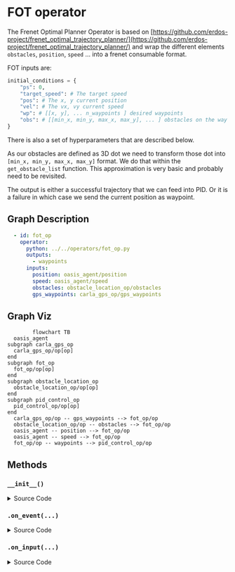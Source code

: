 
 
# FOT operator

The Frenet Optimal Planner Operator is based on [https://github.com/erdos-project/frenet_optimal_trajectory_planner/](https://github.com/erdos-project/frenet_optimal_trajectory_planner/) and wrap the different elements `obstacles`, `position`, `speed` ... into a frenet consumable format. 


FOT inputs are:
```python
initial_conditions = {
    "ps": 0,
    "target_speed": # The target speed
    "pos": # The x, y current position
    "vel": # The vx, vy current speed
    "wp": # [[x, y], ... n_waypoints ] desired waypoints
    "obs": # [[min_x, min_y, max_x, max_y], ... ] obstacles on the way
}
```
There is also a set of hyperparameters that are described below.

As our obstacles are defined as 3D dot we need to transform those dot into `[min_x, min_y, max_x, max_y]` format. We do that within the `get_obstacle_list` function. This approximation is very basic and probably need to be revisited.

The output is either a successful trajectory that we can feed into PID. Or it is a failure in which case we send the current position as waypoint.

## Graph Description

```yaml
  - id: fot_op
    operator:
      python: ../../operators/fot_op.py
      outputs:
        - waypoints
      inputs:
        position: oasis_agent/position
        speed: oasis_agent/speed
        obstacles: obstacle_location_op/obstacles
        gps_waypoints: carla_gps_op/gps_waypoints
```

## Graph Viz

```mermaid
        flowchart TB
  oasis_agent
subgraph carla_gps_op
  carla_gps_op/op[op]
end
subgraph fot_op
  fot_op/op[op]
end
subgraph obstacle_location_op
  obstacle_location_op/op[op]
end
subgraph pid_control_op
  pid_control_op/op[op]
end
  carla_gps_op/op -- gps_waypoints --> fot_op/op
  obstacle_location_op/op -- obstacles --> fot_op/op
  oasis_agent -- position --> fot_op/op
  oasis_agent -- speed --> fot_op/op
  fot_op/op -- waypoints --> pid_control_op/op
```


<!---
This file is auto-generated using:
node .scripts/generate-python-operator-doc.js
-->

## Methods

### `__init__()`



<details>
  <summary>Source Code</summary>

```python
    def __init__(self):
        self.obstacles = np.array([])
        self.lanes = np.array([])
        self.position = []
        self.speed = []
        self.last_position = []
        self.waypoints = []
        self.gps_waypoints = np.array([])
        self.last_obstacles = np.array([])
        self.obstacle_metadata = {}
        self.gps_metadata = {}
        self.metadata = {}
        self.orientation = None
        self.outputs = []
        self.hyperparameters = {
            "max_speed": 25.0,
            "max_accel": 45.0,
            "max_curvature": 55.0,
            "max_road_width_l": 0.1,
            "max_road_width_r": 0.1,
            "d_road_w": 0.5,
            "dt": 0.5,
            "maxt": 5.0,
            "mint": 2.0,
            "d_t_s": 5,
            "n_s_sample": 2.0,
            "obstacle_clearance": 0.1,
            "kd": 1.0,
            "kv": 0.1,
            "ka": 0.1,
            "kj": 0.1,
            "kt": 0.1,
            "ko": 0.1,
            "klat": 1.0,
            "klon": 1.0,
            "num_threads": 0,  # set 0 to avoid using threaded algorithm
        }
        self.conds = {
            "s0": 0,
            "target_speed": TARGET_SPEED,
        }  # paste output from debug log


```

</details>

### `.on_event(...)`



<details>
  <summary>Source Code</summary>

```python

    def on_event(
        self,
        dora_event: dict,
        send_output: Callable[[str, bytes], None],
    ) -> DoraStatus:
        if dora_event["type"] == "INPUT":
            return self.on_input(dora_event, send_output)
        return DoraStatus.CONTINUE


```

</details>


### `.on_input(...)`



<details>
  <summary>Source Code</summary>

```python

    def on_input(
        self,
        dora_input: dict,
        send_output: Callable[[str, bytes], None],
    ):

        if dora_input["id"] == "position":
            self.last_position = self.position
            self.position = np.array(dora_input["value"]).view(np.float32)
            if len(self.last_position) == 0:
                self.last_position = self.position
            return DoraStatus.CONTINUE

        elif dora_input["id"] == "speed":
            self.speed = np.array(dora_input["value"]).view(np.float32)
            return DoraStatus.CONTINUE

        elif dora_input["id"] == "obstacles":
            obstacles = (
                np.array(dora_input["value"]).view(np.float32).reshape((-1, 5))
            )
            if len(self.last_obstacles) > 0:
                self.obstacles = np.concatenate(
                    [self.last_obstacles, obstacles]
                )
            else:
                self.obstacles = obstacles

        elif dora_input["id"] == "global_lanes":
            lanes = (
                np.array(dora_input["value"])
                .view(np.float32)
                .reshape((-1, 60, 3))
            )
            self.lanes = lanes
            return DoraStatus.CONTINUE

        elif "gps_waypoints" == dora_input["id"]:
            waypoints = np.array(dora_input["value"]).view(np.float32)
            waypoints = waypoints.reshape((-1, 3))[:, :2]
            self.gps_waypoints = waypoints
            return DoraStatus.CONTINUE

        if len(self.gps_waypoints) == 0:
            print("No waypoints")
            send_output(
                "waypoints",
                self.gps_waypoints.tobytes(),
                dora_input["metadata"],
            )
            return DoraStatus.CONTINUE

        elif len(self.position) == 0 or len(self.speed) == 0:
            return DoraStatus.CONTINUE

        [x, y, z, rx, ry, rz, rw] = self.position
        [_, _, yaw] = R.from_quat([rx, ry, rz, rw]).as_euler(
            "xyz", degrees=False
        )

        gps_obstacles = get_obstacle_list(
            self.position, self.obstacles, self.gps_waypoints
        )

        if len(self.lanes) > 0:
            lanes = get_lane_list(self.position, self.lanes, self.gps_waypoints)
            obstacles = np.concatenate([gps_obstacles, lanes])
        else:
            obstacles = gps_obstacles
        initial_conditions = {
            "ps": 0,
            "target_speed": self.conds["target_speed"],
            "pos": self.position[:2],
            "vel": (np.clip(LA.norm(self.speed), 0.5, 40))
            * np.array([np.cos(yaw), np.sin(yaw)]),
            "wp": self.gps_waypoints,
            "obs": obstacles,
        }

        (
            result_x,
            result_y,
            speeds,
            ix,
            iy,
            iyaw,
            d,
            s,
            speeds_x,
            speeds_y,
            misc,
            costs,
            success,
        ) = fot_wrapper.run_fot(initial_conditions, self.hyperparameters)

        if not success:
            initial_conditions["wp"] = initial_conditions["wp"][:5]
            print(f"fot failed. stopping with {initial_conditions}.")
            target_distance = LA.norm(
                self.gps_waypoints[-1] - self.position[:2]
            )
            print(f"Distance to target: {target_distance}")
            for obstacle in self.obstacles:
                print(
                    f"obstacles:{obstacle}, label: {LABELS[int(obstacle[-1])]}"
                )

            send_output(
                "waypoints",
                pa.array(np.array([x, y, 0.0], np.float32).view(np.uint8)),
                dora_input["metadata"],
            )
            return DoraStatus.CONTINUE

        self.waypoints = np.concatenate([result_x, result_y]).reshape((2, -1)).T

        self.outputs = np.ascontiguousarray(
            np.concatenate([result_x, result_y, speeds])
            .reshape((3, -1))
            .T.astype(np.float32)
        )
        send_output(
            "waypoints",
            pa.array(self.outputs.ravel().view(np.uint8)),
            dora_input["metadata"],
        )
        return DoraStatus.CONTINUE


```

</details>




<!---
This file is auto-generated using:
node .scripts/generate-python-operator-doc.js
-->
